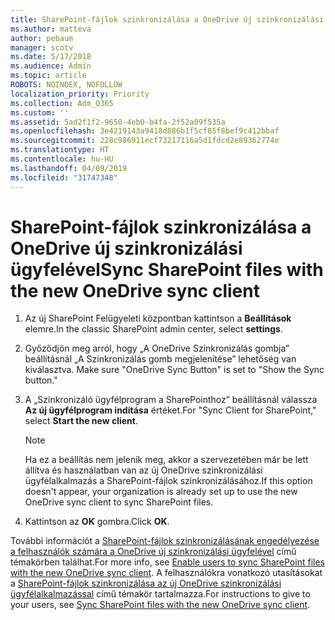 ```yaml
---
title: SharePoint-fájlok szinkronizálása a OneDrive új szinkronizálási ügyfelével
ms.author: matteva
author: pebaum
manager: scotv
ms.date: 5/17/2018
ms.audience: Admin
ms.topic: article
ROBOTS: NOINDEX, NOFOLLOW
localization_priority: Priority
ms.collection: Adm_O365
ms.custom: ''
ms.assetid: 5ad2f1f2-9650-4eb0-b4fa-2f52a09f535a
ms.openlocfilehash: 3e4219143a9418d886b1f5cf85f8bef9c412bbaf
ms.sourcegitcommit: 228c986911ecf73217116a5d1fdcd2e89362774e
ms.translationtype: HT
ms.contentlocale: hu-HU
ms.lasthandoff: 04/09/2019
ms.locfileid: "31747348"
---
```

# <a name="sync-sharepoint-files-with-the-new-onedrive-sync-client"></a><span data-ttu-id="2ac32-102">SharePoint-fájlok szinkronizálása a OneDrive új szinkronizálási ügyfelével</span><span class="sxs-lookup"><span data-stu-id="2ac32-102">Sync SharePoint files with the new OneDrive sync client</span></span>

1. <span data-ttu-id="2ac32-103">Az új SharePoint Felügyeleti központban kattintson a **Beállítások** elemre.</span><span class="sxs-lookup"><span data-stu-id="2ac32-103">In the classic SharePoint admin center, select **settings**.</span></span>
    
2. <span data-ttu-id="2ac32-104">Győződjön meg arról, hogy „A OneDrive Szinkronizálás gombja” beállításnál „A Szinkronizálás gomb megjelenítése” lehetőség van kiválasztva. </span><span class="sxs-lookup"><span data-stu-id="2ac32-104">Make sure "OneDrive Sync Button" is set to "Show the Sync button."</span></span>
    
3. <span data-ttu-id="2ac32-105">A „Szinkronizáló ügyfélprogram a SharePointhoz” beállításnál válassza **Az új ügyfélprogram indítása** értéket.</span><span class="sxs-lookup"><span data-stu-id="2ac32-105">For "Sync Client for SharePoint," select **Start the new client**.</span></span>
    
    > [!NOTE]
    > <span data-ttu-id="2ac32-106">Ha ez a beállítás nem jelenik meg, akkor a szervezetében már be lett állítva és használatban van az új OneDrive szinkronizálási ügyfélalkalmazás a SharePoint-fájlok szinkronizálásához.</span><span class="sxs-lookup"><span data-stu-id="2ac32-106">If this option doesn't appear, your organization is already set up to use the new OneDrive sync client to sync SharePoint files.</span></span> 
  
4. <span data-ttu-id="2ac32-107">Kattintson az **OK** gombra.</span><span class="sxs-lookup"><span data-stu-id="2ac32-107">Click **OK**.</span></span>
    
<span data-ttu-id="2ac32-108">További információt a [SharePoint-fájlok szinkronizálásának engedélyezése a felhasználók számára a OneDrive új szinkronizálási ügyfelével](https://go.microsoft.com/fwlink/?linkid=866433) című témakörben találhat.</span><span class="sxs-lookup"><span data-stu-id="2ac32-108">For more info, see [Enable users to sync SharePoint files with the new OneDrive sync client](https://go.microsoft.com/fwlink/?linkid=866433).</span></span> <span data-ttu-id="2ac32-109">A felhasználókra vonatkozó utasításokat a [SharePoint-fájlok szinkronizálása az új OneDrive szinkronizálási ügyfélalkalmazással](https://go.microsoft.com/fwlink/?linkid=866427) című témakör tartalmazza.</span><span class="sxs-lookup"><span data-stu-id="2ac32-109">For instructions to give to your users, see [Sync SharePoint files with the new OneDrive sync client](https://go.microsoft.com/fwlink/?linkid=866427).</span></span>
  

